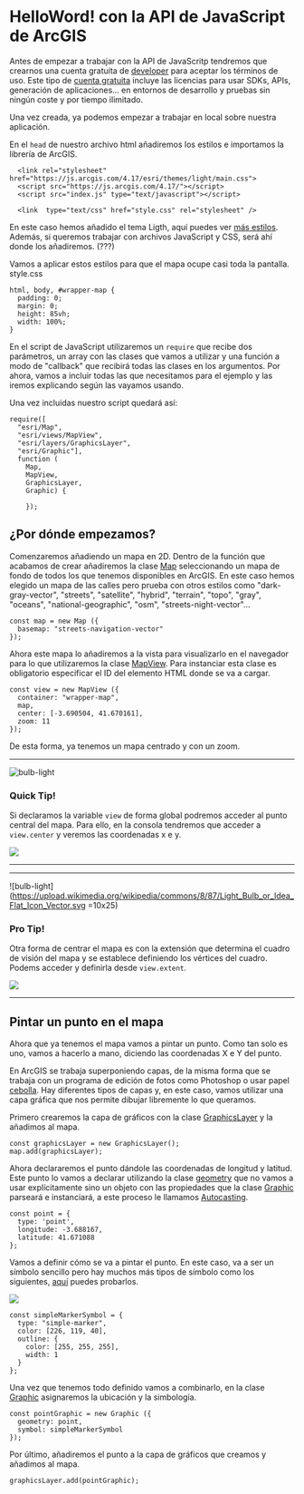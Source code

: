 # HelloWord! con la API de JavaScript de ArcGIS

Antes de empezar a trabajar con la API de JavaScritp tendremos que crearnos una cuenta gratuita de [developer](https://developers.arcgis.com/sign-up/) para aceptar los términos de uso. Este tipo de [cuenta gratuita](https://esri-es.github.io/licenciamiento-developers/#/desarrollo/README?id=arcgis-developer-plans-adp) incluye las licencias para usar SDKs, APIs, generación de aplicaciones... en entornos de desarrollo y pruebas sin ningún coste y por tiempo ilimitado.

Una vez creada, ya podemos empezar a trabajar en local sobre nuestra aplicación. 

En el ```head``` de nuestro archivo html añadiremos los estilos e importamos la librería de ArcGIS. 

```
  <link rel="stylesheet" href="https://js.arcgis.com/4.17/esri/themes/light/main.css">
  <script src="https://js.arcgis.com/4.17/"></script>
  <script src="index.js" type="text/javascript"></script>

  <link  type="text/css" href="style.css" rel="stylesheet" />
```

En este caso hemos añadido el tema Ligth, aquí puedes ver [más estilos](https://developers.arcgis.com/javascript/latest/guide/styling/). Además, si queremos trabajar con archivos JavaScript y CSS, será ahí donde los añadiremos. (???)

Vamos a aplicar estos estilos para que el mapa ocupe casi toda la pantalla.
style.css
```
html, body, #wrapper-map { 
  padding: 0; 
  margin: 0; 
  height: 85vh; 
  width: 100%; 
}
```

En el script de JavaScript utilizaremos un ```require``` que recibe dos parámetros, un array con las clases que vamos a utilizar y una función a modo de "callback" que recibirá todas las clases en los argumentos. Por ahora, vamos a incluir todas las que necesitamos para el ejemplo y las iremos explicando según las vayamos usando. 

Una vez incluidas nuestro script quedará así:

```
require([ 
  "esri/Map",  
  "esri/views/MapView", 
  "esri/layers/GraphicsLayer",  
  "esri/Graphic"],  
  function ( 
    Map,  
    MapView,  
    GraphicsLayer,  
    Graphic) { 
      
    });
```

## ¿Por dónde empezamos?

Comenzaremos añadiendo un mapa en 2D. Dentro de la función que acabamos de crear añadiremos la clase [Map](https://developers.arcgis.com/javascript/latest/api-reference/esri-Map.html) seleccionando un mapa de fondo de todos los que tenemos disponibles en ArcGIS. En este caso hemos elegido un mapa de las calles pero prueba con otros estilos como "dark-gray-vector", "streets", "satellite", "hybrid", "terrain", "topo", "gray", "oceans", "national-geographic", "osm", "streets-night-vector"...

```
const map = new Map ({
  basemap: "streets-navigation-vector"
});
```

Ahora este mapa lo añadiremos a la vista para visualizarlo en el navegador para lo que utilizaremos la clase [MapView](https://developers.arcgis.com/javascript/latest/api-reference/esri-views-MapView.html). Para instanciar esta clase es obligatorio especificar el ID del elemento HTML donde se va a cargar.

```
const view = new MapView ({
  container: "wrapper-map",
  map,
  center: [-3.690504, 41.670161], 
  zoom: 11
});
```

De esta forma, ya tenemos un mapa centrado y con un zoom.

***
![bulb-light](https://static.thenounproject.com/png/25705-200.png)
### Quick Tip!

Si declaramos la variable ```view``` de forma global podremos acceder al punto central del mapa. Para ello, en la consola tendremos que acceder a ```view.center``` y veremos las coordenadas x e y.

![](img/consola-sanSebastian.png)
***

***
![bulb-light](https://upload.wikimedia.org/wikipedia/commons/8/87/Light_Bulb_or_Idea_Flat_Icon_Vector.svg =10x25)
### Pro Tip!

Otra forma de centrar el mapa es con la extensión que determina el cuadro de visión del mapa y se establece definiendo los vértices del cuadro. Podems acceder y definirla desde ```view.extent```.

![](img/extent.png)
***

## Pintar un punto en el mapa

Ahora que ya tenemos el mapa vamos a pintar un punto. Como tan solo es uno, vamos a hacerlo a mano, diciendo las coordenadas X e Y del punto. 

En ArcGIS se trabaja superponiendo capas, de la misma forma que se trabaja con un programa de edición de fotos como Photoshop o usar papel [cebolla](https://www.youtube.com/watch?v=x48dnIRlHwk&ab_channel=CrystalWagner). Hay diferentes tipos de capas y, en este caso, vamos utilizar una capa gráfica que nos permite dibujar libremente lo que queramos.

Primero crearemos la capa de gráficos con la clase [GraphicsLayer](https://developers.arcgis.com/javascript/latest/api-reference/esri-layers-GraphicsLayer.html) y la añadimos al mapa.

```
const graphicsLayer = new GraphicsLayer();
map.add(graphicsLayer);
```

Ahora declararemos el punto dándole las coordenadas de longitud y latitud. Este punto lo vamos a declarar utilizando la clase [geometry](https://developers.arcgis.com/javascript/latest/api-reference/esri-geometry.html) que no vamos a usar explícitamente sino un objeto con las propiedades que la clase [Graphic](https://developers.arcgis.com/javascript/latest/api-reference/esri-Graphic.html) parseará e instanciará, a este proceso le llamamos [Autocasting](https://developers.arcgis.com/javascript/latest/guide/programming-patterns/#autocasting).


```
const point = {
  type: 'point',
  longitude: -3.688167, 
  latitude: 41.671088 
};
```

Vamos a definir cómo se va a pintar el punto. En este caso, va a ser un símbolo sencillo pero hay muchos más tipos de símbolo como los siguientes, [aquí](https://developers.arcgis.com/javascript/3/samples/playground/index.html) puedes probarlos.

![](img/Markers.png)

```
const simpleMarkerSymbol = { 
  type: "simple-marker", 
  color: [226, 119, 40], 
  outline: { 
    color: [255, 255, 255], 
    width: 1 
  } 
}; 
```

Una vez que tenemos todo definido vamos a combinarlo, en la clase [Graphic](https://developers.arcgis.com/javascript/latest/api-reference/esri-Graphic.html) asignaremos la ubicación y la simbología.

```
const pointGraphic = new Graphic ({
  geometry: point,
  symbol: simpleMarkerSymbol
});
```

Por último, añadiremos el punto a la capa de gráficos que creamos y añadimos al mapa.

```
graphicsLayer.add(pointGraphic);
```
